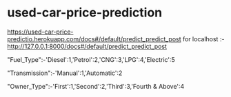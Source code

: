 # used-car-price-prediction

https://used-car-price-predictio.herokuapp.com/docs#/default/predict_predict_post
for localhost :- http://127.0.0.1:8000/docs#/default/predict_predict_post

"Fuel_Type":-'Diesel':1,'Petrol':2,'CNG':3,'LPG':4,'Electric':5

"Transmission":-'Manual':1,'Automatic':2

"Owner_Type":-'First':1,'Second':2,'Third':3,'Fourth & Above':4
